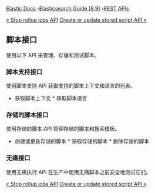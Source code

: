 

[Elastic Docs](/guide/) ›[Elasticsearch Guide [8.9]](index.md) ›[REST
APIs](rest-apis.md)

[« Stop rollup jobs API](rollup-stop-job.md) [Create or update stored script
API »](create-stored-script-api.md)

## 脚本接口

使用以下 API 来管理、存储和测试脚本。

### 脚本支持接口

使用脚本支持 API 获取支持的脚本上下文和语言的列表。

* 获取脚本上下文 * 获取脚本语言

### 存储的脚本接口

使用存储的脚本 API 管理存储的脚本和搜索模板。

* 创建或更新存储的脚本 * 获取存储的脚本 * 删除存储的脚本

### 无痛接口

使用无痛执行 API 在生产中使用无痛脚本之前安全地测试它们。

[« Stop rollup jobs API](rollup-stop-job.md) [Create or update stored script
API »](create-stored-script-api.md)
